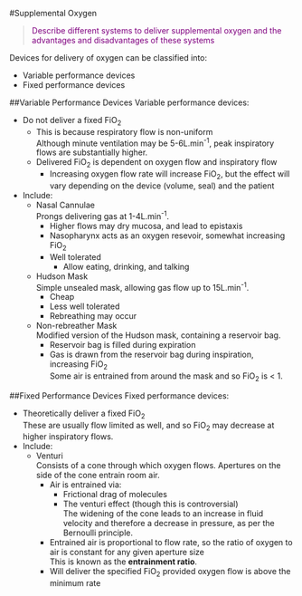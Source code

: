 #Supplemental Oxygen

> <p style="color:purple";>Describe different systems to deliver supplemental oxygen and the advantages and disadvantages of these systems </p>

Devices for delivery of oxygen can be classified into:
* Variable performance devices  
* Fixed performance devices


##Variable Performance Devices
Variable performance devices:
* Do not deliver a fixed FiO<sub>2</sub>  
    * This is because respiratory flow is non-uniform  
    Although minute ventilation may be 5-6L.min<sup>-1</sup>, peak inspiratory flows are substantially higher.
    * Delivered FiO<sub>2</sub> is dependent on oxygen flow and inspiratory flow
        * Increasing oxygen flow rate will increase FiO<sub>2</sub>, but the effect will vary depending on the device (volume, seal) and the patient
* Include:
    * Nasal Cannulae  
    Prongs delivering gas at 1-4L.min<sup>-1</sup>.
        * Higher flows may dry mucosa, and lead to epistaxis
        * Nasopharynx acts as an oxygen resevoir, somewhat increasing FiO<sub>2</sub>
        * Well tolerated
            * Allow eating, drinking, and talking
    * Hudson Mask  
    Simple unsealed mask, allowing gas flow up to 15L.min<sup>-1</sup>.
        * Cheap
        * Less well tolerated
        * Rebreathing may occur
    * Non-rebreather Mask  
    Modified version of the Hudson mask, containing a reservoir bag.
        * Reservoir bag is filled during expiration
        * Gas is drawn from the reservoir bag during inspiration, increasing FiO<sub>2</sub>  
        Some air is entrained from around the mask and so FiO<sub>2</sub> is < 1.
        
##Fixed Performance Devices
Fixed performance devices:
* Theoretically deliver a fixed FiO<sub>2</sub>  
These are usually flow limited as well, and so FiO<sub>2</sub> may decrease at higher inspiratory flows.
* Include:
    * Venturi  
    Consists of a cone through which oxygen flows. Apertures on the side of the cone entrain room air.
        * Air is entrained via:
            * Frictional drag of molecules
            * The venturi effect (though this is controversial)  
            The widening of the cone leads to an increase in fluid velocity and therefore a decrease in pressure, as per the Bernoulli principle.
        * Entrained air is proportional to flow rate, so the ratio of oxygen to air is constant for any given aperture size  
        This is known as the **entrainment ratio**.
        * Will deliver the specified FiO<sub>2</sub> provided oxygen flow is above the minimum rate

